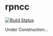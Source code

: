 # rpncc
[![Build Status](https://travis-ci.org/TsutomuNakamura/rpncc.svg?branch=develop)](https://travis-ci.org/TsutomuNakamura/rpncc)

Under Construction...

